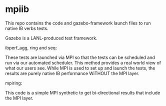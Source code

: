mpiib
=====

This repo contains the code and gazebo-framework launch files to run native IB verbs tests.

Gazebo is a LANL-produced test framework.

  ibperf_agg, ring and seq:

  These tests are launched via MPI so that the tests can be scheduled and run via our automated scheduler.
  This method provides a real world view of what our users see.
  While MPI is used to set up and launch the tests, the results are purely native IB performance WiTHOUT the MPI layer.

mpiring:

This code is a simple MPI synthetic to get bi-directional results that include the MPI layer.

